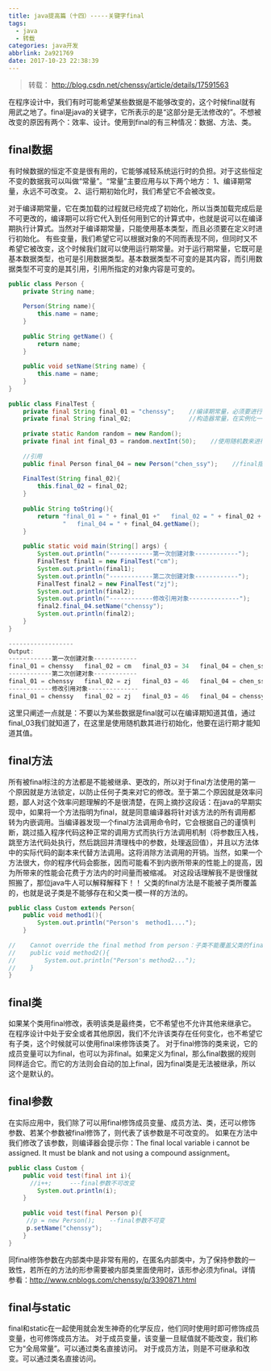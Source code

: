 ```yaml
---
title: java提高篇（十四）-----关键字final
tags:
  - java
  - 转载
categories: java开发
abbrlink: 2a921769
date: 2017-10-23 22:38:39
---
```

> 转载： http://blog.csdn.net/chenssy/article/details/17591563

在程序设计中，我们有时可能希望某些数据是不能够改变的，这个时候final就有用武之地了。final是java的关键字，它所表示的是“这部分是无法修改的”。不想被改变的原因有两个：效率、设计。使用到final的有三种情况：数据、方法、类。

## final数据
有时候数据的恒定不变是很有用的，它能够减轻系统运行时的负担。对于这些恒定不变的数据我可以叫做“常量”。“常量”主要应用与以下两个地方：
1、编译期常量，永远不可改变。
2、运行期初始化时，我们希望它不会被改变。
<!-- more -->
对于编译期常量，它在类加载的过程就已经完成了初始化，所以当类加载完成后是不可更改的，编译期可以将它代入到任何用到它的计算式中，也就是说可以在编译期执行计算式。当然对于编译期常量，只能使用基本类型，而且必须要在定义时进行初始化。
有些变量，我们希望它可以根据对象的不同而表现不同，但同时又不希望它被改变，这个时候我们就可以使用运行期常量。对于运行期常量，它既可是基本数据类型，也可是引用数据类型。基本数据类型不可变的是其内容，而引用数据类型不可变的是其引用，引用所指定的对象内容是可变的。
```java
public class Person {  
    private String name;  
  
    Person(String name){  
        this.name = name;  
    }  
      
    public String getName() {  
        return name;  
    }  
  
    public void setName(String name) {  
        this.name = name;  
    }  
}  
  
public class FinalTest {  
    private final String final_01 = "chenssy";    //编译期常量，必须要进行初始化，且不可更改  
    private final String final_02;                //构造器常量，在实例化一个对象时被初始化  
      
    private static Random random = new Random();  
    private final int final_03 = random.nextInt(50);    //使用随机数来进行初始化  
      
    //引用  
    public final Person final_04 = new Person("chen_ssy");    //final指向引用数据类型  
      
    FinalTest(String final_02){  
        this.final_02 = final_02;  
    }  
      
    public String toString(){  
        return "final_01 = " + final_01 +"   final_02 = " + final_02 + "   final_03 = " + final_03 +  
               "   final_04 = " + final_04.getName();  
    }  
      
    public static void main(String[] args) {  
        System.out.println("------------第一次创建对象------------");  
        FinalTest final1 = new FinalTest("cm");  
        System.out.println(final1);  
        System.out.println("------------第二次创建对象------------");  
        FinalTest final2 = new FinalTest("zj");  
        System.out.println(final2);  
        System.out.println("------------修改引用对象--------------");  
        final2.final_04.setName("chenssy");  
        System.out.println(final2);  
    }  
}  
  
------------------  
Output:  
------------第一次创建对象------------  
final_01 = chenssy   final_02 = cm   final_03 = 34   final_04 = chen_ssy  
------------第二次创建对象------------  
final_01 = chenssy   final_02 = zj   final_03 = 46   final_04 = chen_ssy  
------------修改引用对象--------------  
final_01 = chenssy   final_02 = zj   final_03 = 46   final_04 = chenssy  
```

这里只阐述一点就是：不要以为某些数据是final就可以在编译期知道其值，通过final_03我们就知道了，在这里是使用随机数其进行初始化，他要在运行期才能知道其值。
## final方法
所有被final标注的方法都是不能被继承、更改的，所以对于final方法使用的第一个原因就是方法锁定，以防止任何子类来对它的修改。至于第二个原因就是效率问题，鄙人对这个效率问题理解的不是很清楚，在网上摘抄这段话：在java的早期实现中，如果将一个方法指明为final，就是同意编译器将针对该方法的所有调用都转为内嵌调用。当编译器发现一个final方法调用命令时，它会根据自己的谨慎判断，跳过插入程序代码这种正常的调用方式而执行方法调用机制（将参数压入栈，跳至方法代码处执行，然后跳回并清理栈中的参数，处理返回值），并且以方法体中的实际代码的副本来代替方法调用。这将消除方法调用的开销。当然，如果一个方法很大，你的程序代码会膨胀，因而可能看不到内嵌所带来的性能上的提高，因为所带来的性能会花费于方法内的时间量而被缩减。
对这段话理解我不是很懂就照搬了，那位java牛人可以解释解释下！！
父类的final方法是不能被子类所覆盖的，也就是说子类是不能够存在和父类一模一样的方法的。
```java
public class Custom extends Person{  
    public void method1(){  
        System.out.println("Person's  method1....");  
    }  
      
//    Cannot override the final method from person：子类不能覆盖父类的final方法  
//    public void method2(){  
//        System.out.println("Person's method2...");  
//    }  
}  
```

## final类
如果某个类用final修改，表明该类是最终类，它不希望也不允许其他来继承它。在程序设计中处于安全或者其他原因，我们不允许该类存在任何变化，也不希望它有子类，这个时候就可以使用final来修饰该类了。
对于final修饰的类来说，它的成员变量可以为final，也可以为非final。如果定义为final，那么final数据的规则同样适合它。而它的方法则会自动的加上final，因为final类是无法被继承，所以这个是默认的。
## final参数
在实际应用中，我们除了可以用final修饰成员变量、成员方法、类，还可以修饰参数、若某个参数被final修饰了，则代表了该参数是不可改变的。
如果在方法中我们修改了该参数，则编译器会提示你：The final local variable i cannot be assigned. It must be blank and not using a compound assignment。
```java
public class Custom {  
    public void test(final int i){  
      //i++;     ---final参数不可改变  
        System.out.println(i);  
    }  
      
    public void test(final Person p){  
     //p = new Person();    --final参数不可变  
     p.setName("chenssy");  
    }  
}  
```
同final修饰参数在内部类中是非常有用的，在匿名内部类中，为了保持参数的一致性，若所在的方法的形参需要被内部类里面使用时，该形参必须为final。详情参看：http://www.cnblogs.com/chenssy/p/3390871.html
## final与static
final和static在一起使用就会发生神奇的化学反应，他们同时使用时即可修饰成员变量，也可修饰成员方法。
对于成员变量，该变量一旦赋值就不能改变，我们称它为“全局常量”。可以通过类名直接访问。
对于成员方法，则是不可继承和改变。可以通过类名直接访问。